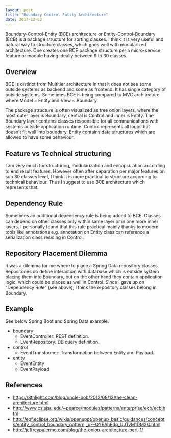 ```yaml
---
layout: post
title: "Boundary Control Entity Architecture"
date: 2017-12-03
---
```


Boundary-Control-Entity (BCE) architecture or Entity-Control-Boundary (ECB) is a package structure for sorting classes. I think it is very useful and natural way to structure classes, which goes well with modularized architecture. One creates one BCE package structure per a micro-service, feature or module having ideally between 9 to 30 classes.  

## Overview
BCE is distinct from Multitier architecture in that it does not see some outside systems as backend and some as frontend. It has single category of outside systems. Sometimes BCE is being compared to MVC architecture where Model ~ Entity and View ~ Boundary. 

The package structure is often visualized as tree onion layers, where the most outer layer is Boundary, central is Control and inner is Entity. The Boundary layer contains classes responsible for all communications with systems outside application runtime. Control represents all logic that doesn't fit well into boundary. Entity contains data structures which are allowed to have some behaviour.

## Feature vs Technical structuring

I am very much for structuring, modularization and encapsulation according to end result features. However often after separation per major features on sub 30 classes level, I think it is more practical to structure according to technical behaviour. Thus I suggest to use BCE architecture which represents that.    

## Dependency Rule
Sometimes an additional dependency rule is being added to BCE: Classes can depend on other classes only within same layer or in one more inner layers. I personally found that this rule practical mainly thanks to modern tools like annotations e.g. annotation on Entity class can reference a serialization class residing in Control.

## Repository Placement Dilemma
It was a dilemma for me where to place a Spring Data repository classes. Repositories do define interaction with database which is outside system placing them into Boundary, but on the other hand they contain application logic, which could be placed as well in Control. Since I gave up on "Dependency Rule" (see above), I think the repository classes belong in Boundary.  

## Example
See below Spring Boot and Spring Data example.

- boundary
  - EventController: REST definition.
  - EventRepository: DB query definition.
- control
  - EventTransformer: Transformation between Entity and Payload.
- entity
  - EventEntity
  - EventPayload


## References
- https://8thlight.com/blog/uncle-bob/2012/08/13/the-clean-architecture.html
- http://www.cs.sjsu.edu/~pearce/modules/patterns/enterprise/ecb/ecb.htm
- http://epf.eclipse.org/wikis/openuppt/openup_basic/guidances/concepts/entity_control_boundary_pattern,_uF-QYEAhEdq_UJTvM1DM2Q.html
- http://jeffreypalermo.com/blog/the-onion-architecture-part-1/